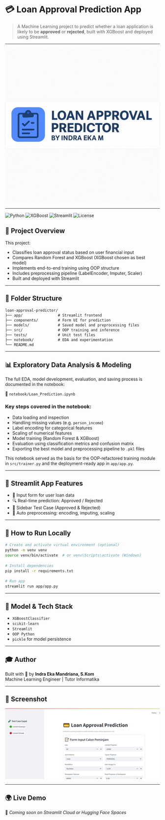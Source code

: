 # 💳 Loan Approval Prediction App

> A Machine Learning project to predict whether a loan application is likely to be **approved** or **rejected**, built with XGBoost and deployed using Streamlit.

---

![banner](assets/banner.png)

---

![Python](https://img.shields.io/badge/Python-3.10+-blue?logo=python&logoColor=white)
![XGBoost](https://img.shields.io/badge/Model-XGBoost-success?logo=xgboost&logoColor=white)
![Streamlit](https://img.shields.io/badge/Built%20with-Streamlit-orange?logo=streamlit)
![License](https://img.shields.io/badge/License-MIT-green?logo=open-source-initiative)


## 📌 Project Overview

This project:
- Classifies loan approval status based on user financial input
- Compares Random Forest and XGBoost (XGBoost chosen as best model)
- Implements end-to-end training using OOP structure
- Includes preprocessing pipeline (LabelEncoder, Imputer, Scaler)
- Built and deployed with Streamlit

---

## 📂 Folder Structure

```
loan-approval-predictor/
├── app/                # Streamlit frontend
├── components/         # Form UI for prediction
├── models/             # Saved model and preprocessing files
├── src/                # OOP training and inference
├── tests/              # Unit test files
├── notebook/           # EDA and experimentation
└── README.md
```

---

## 📊 Exploratory Data Analysis & Modeling

The full EDA, model development, evaluation, and saving process is documented in the notebook:

📁 `notebook/Loan_Prediction.ipynb`

### Key steps covered in the notebook:
- Data loading and inspection
- Handling missing values (e.g. `person_income`)
- Label encoding for categorical features
- Scaling of numerical features
- Model training (Random Forest & XGBoost)
- Evaluation using classification metrics and confusion matrix
- Exporting the best model and preprocessing pipeline to `.pkl` files

This notebook served as the basis for the OOP-refactored training module in `src/trainer.py` and the deployment-ready app in `app/app.py`.

---

## 🚀 Streamlit App Features

- 👤 Input form for user loan data
- 🔍 Real-time prediction: Approved / Rejected
- 🧪 Sidebar Test Case (Approved & Rejected)
- 🧼 Auto preprocessing: encoding, imputing, scaling

---

## 🔧 How to Run Locally

```bash
# Create and activate virtual environment (optional)
python -m venv venv
source venv/bin/activate  # or venv\Scripts\activate (Windows)

# Install dependencies
pip install -r requirements.txt

# Run app
streamlit run app/app.py
```

---

## 🧠 Model & Tech Stack

- `XGBoostClassifier`
- `scikit-learn`
- `Streamlit`
- `OOP Python`
- `pickle` for model persistence

---

## 🎓 Author

Built with 💙 by **Indra Eka Mandriana, S.Kom**  
Machine Learning Engineer | Tutor Informatika

---

## 📸 Screenshot

![screenshot](assets/home.png)

---

## 🌍 Live Demo

🚀 *Coming soon on Streamlit Cloud or Hugging Face Spaces*